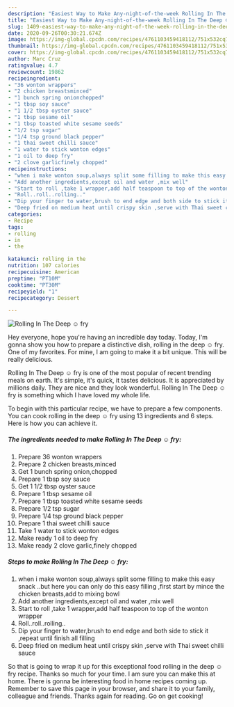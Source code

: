 ```yaml
---
description: "Easiest Way to Make Any-night-of-the-week Rolling In The Deep ☺ fry"
title: "Easiest Way to Make Any-night-of-the-week Rolling In The Deep ☺ fry"
slug: 1409-easiest-way-to-make-any-night-of-the-week-rolling-in-the-deep-fry
date: 2020-09-26T00:30:21.674Z
image: https://img-global.cpcdn.com/recipes/4761103459418112/751x532cq70/rolling-in-the-deep-☺-fry-recipe-main-photo.jpg
thumbnail: https://img-global.cpcdn.com/recipes/4761103459418112/751x532cq70/rolling-in-the-deep-☺-fry-recipe-main-photo.jpg
cover: https://img-global.cpcdn.com/recipes/4761103459418112/751x532cq70/rolling-in-the-deep-☺-fry-recipe-main-photo.jpg
author: Marc Cruz
ratingvalue: 4.7
reviewcount: 19862
recipeingredient:
- "36 wonton wrappers"
- "2 chicken breastsminced"
- "1 bunch spring onionchopped"
- "1 tbsp soy sauce"
- "1 1/2 tbsp oyster sauce"
- "1 tbsp sesame oil"
- "1 tbsp toasted white sesame seeds"
- "1/2 tsp sugar"
- "1/4 tsp ground black pepper"
- "1 thai sweet chilli sauce"
- "1 water to stick wonton edges"
- "1 oil to deep fry"
- "2 clove garlicfinely chopped"
recipeinstructions:
- "when i make wonton soup,always split some filling to make this easy snack ..but here you can only do this easy filling  ,first start by mince the chicken breasts,add to mixing bowl"
- "Add another ingredients,except oil and water ,mix well"
- "Start to roll ,take 1 wrapper,add half teaspoon to top of the wonton wrapper"
- "Roll..roll..rolling.."
- "Dip your finger to water,brush to end edge and both side to stick it ,repeat until finish all filling"
- "Deep fried on medium heat until crispy skin ,serve with Thai sweet chilli sauce"
categories:
- Recipe
tags:
- rolling
- in
- the

katakunci: rolling in the 
nutrition: 107 calories
recipecuisine: American
preptime: "PT10M"
cooktime: "PT30M"
recipeyield: "1"
recipecategory: Dessert

---
```



![Rolling In The Deep ☺ fry](https://img-global.cpcdn.com/recipes/4761103459418112/751x532cq70/rolling-in-the-deep-☺-fry-recipe-main-photo.jpg)

Hey everyone, hope you're having an incredible day today. Today, I'm gonna show you how to prepare a distinctive dish, rolling in the deep ☺ fry. One of my favorites. For mine, I am going to make it a bit unique. This will be really delicious.



Rolling In The Deep ☺ fry is one of the most popular of recent trending meals on earth. It's simple, it's quick, it tastes delicious. It is appreciated by millions daily. They are nice and they look wonderful. Rolling In The Deep ☺ fry is something which I have loved my whole life.


To begin with this particular recipe, we have to prepare a few components. You can cook rolling in the deep ☺ fry using 13 ingredients and 6 steps. Here is how you can achieve it.

<!--inarticleads1-->

##### The ingredients needed to make Rolling In The Deep ☺ fry:

1. Prepare 36 wonton wrappers
1. Prepare 2 chicken breasts,minced
1. Get 1 bunch spring onion,chopped
1. Prepare 1 tbsp soy sauce
1. Get 1 1/2 tbsp oyster sauce
1. Prepare 1 tbsp sesame oil
1. Prepare 1 tbsp toasted white sesame seeds
1. Prepare 1/2 tsp sugar
1. Prepare 1/4 tsp ground black pepper
1. Prepare 1 thai sweet chilli sauce
1. Take 1 water to stick wonton edges
1. Make ready 1 oil to deep fry
1. Make ready 2 clove garlic,finely chopped




<!--inarticleads2-->

##### Steps to make Rolling In The Deep ☺ fry:

1. when i make wonton soup,always split some filling to make this easy snack ..but here you can only do this easy filling  ,first start by mince the chicken breasts,add to mixing bowl
1. Add another ingredients,except oil and water ,mix well
1. Start to roll ,take 1 wrapper,add half teaspoon to top of the wonton wrapper
1. Roll..roll..rolling..
1. Dip your finger to water,brush to end edge and both side to stick it ,repeat until finish all filling
1. Deep fried on medium heat until crispy skin ,serve with Thai sweet chilli sauce




So that is going to wrap it up for this exceptional food rolling in the deep ☺ fry recipe. Thanks so much for your time. I am sure you can make this at home. There is gonna be interesting food in home recipes coming up. Remember to save this page in your browser, and share it to your family, colleague and friends. Thanks again for reading. Go on get cooking!
